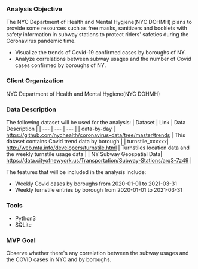 ### Analysis Objective
The NYC Department of Health and Mental Hygiene(NYC DOHMH) plans to provide some resources such as free masks, sanitizers and booklets with safety information in subway stations to protect riders' safeties during the Coronavirus pandemic time. 
* Visualize the trends of Covid-19 confirmed cases by boroughs of NY.
* Analyze correlations between subway usages and the number of Covid cases confirmed by boroughs of NY.

### Client Organization
 NYC Department of Health and Mental Hygiene(NYC DOHMH)

### Data Description
The following dataset will be used for the analysis:
| Dataset | Link | Data Description |
| --- | --- | --- |
| data-by-day | https://github.com/nychealth/coronavirus-data/tree/master/trends | This dataset contains Covid trend data by borough |
| turnstile_xxxxxx|  http://web.mta.info/developers/turnstile.html | Turnstiles location data and the weekly turnstile usage data |
| NY Subway Geospatial Data| https://data.cityofnewyork.us/Transportation/Subway-Stations/arq3-7z49 |

The features that will be included in the analysis include:
 * Weekly Covid cases by boroughs from 2020-01-01 to 2021-03-31
 * Weekly turnstile entries by borough from 2020-01-01 to 2021-03-31

### Tools
* Python3
* SQLite

### MVP Goal
Observe whether there's any correlation between the subway usages and the COVID cases in NYC and by boroughs.



